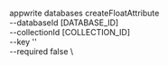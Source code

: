 appwrite databases createFloatAttribute \
        --databaseId [DATABASE_ID] \
        --collectionId [COLLECTION_ID] \
        --key '' \
        --required false \




